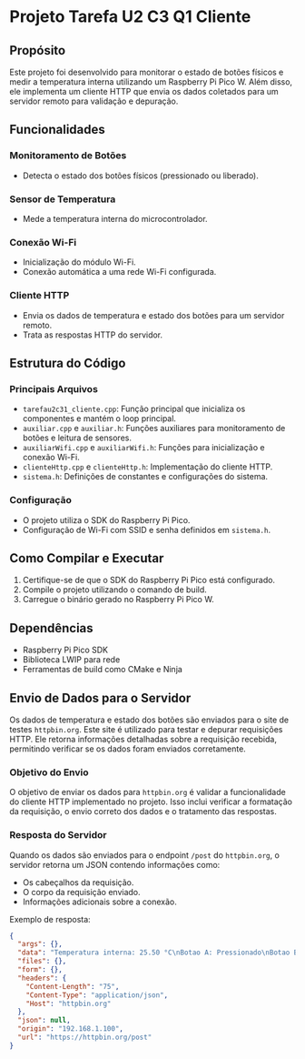 # Projeto Tarefa U2 C3 Q1 Cliente

## Propósito

Este projeto foi desenvolvido para monitorar o estado de botões físicos e medir a temperatura interna utilizando um Raspberry Pi Pico W. Além disso, ele implementa um cliente HTTP que envia os dados coletados para um servidor remoto para validação e depuração.

## Funcionalidades

### Monitoramento de Botões

- Detecta o estado dos botões físicos (pressionado ou liberado).

### Sensor de Temperatura

- Mede a temperatura interna do microcontrolador.

### Conexão Wi-Fi

- Inicialização do módulo Wi-Fi.
- Conexão automática a uma rede Wi-Fi configurada.

### Cliente HTTP

- Envia os dados de temperatura e estado dos botões para um servidor remoto.
- Trata as respostas HTTP do servidor.

## Estrutura do Código

### Principais Arquivos

- `tarefau2c31_cliente.cpp`: Função principal que inicializa os componentes e mantém o loop principal.
- `auxiliar.cpp` e `auxiliar.h`: Funções auxiliares para monitoramento de botões e leitura de sensores.
- `auxiliarWifi.cpp` e `auxiliarWifi.h`: Funções para inicialização e conexão Wi-Fi.
- `clienteHttp.cpp` e `clienteHttp.h`: Implementação do cliente HTTP.
- `sistema.h`: Definições de constantes e configurações do sistema.

### Configuração

- O projeto utiliza o SDK do Raspberry Pi Pico.
- Configuração de Wi-Fi com SSID e senha definidos em `sistema.h`.

## Como Compilar e Executar

1. Certifique-se de que o SDK do Raspberry Pi Pico está configurado.
2. Compile o projeto utilizando o comando de build.
3. Carregue o binário gerado no Raspberry Pi Pico W.

## Dependências

- Raspberry Pi Pico SDK
- Biblioteca LWIP para rede
- Ferramentas de build como CMake e Ninja

## Envio de Dados para o Servidor

Os dados de temperatura e estado dos botões são enviados para o site de testes `httpbin.org`. Este site é utilizado para testar e depurar requisições HTTP. Ele retorna informações detalhadas sobre a requisição recebida, permitindo verificar se os dados foram enviados corretamente.

### Objetivo do Envio

O objetivo de enviar os dados para `httpbin.org` é validar a funcionalidade do cliente HTTP implementado no projeto. Isso inclui verificar a formatação da requisição, o envio correto dos dados e o tratamento das respostas.

### Resposta do Servidor

Quando os dados são enviados para o endpoint `/post` do `httpbin.org`, o servidor retorna um JSON contendo informações como:
- Os cabeçalhos da requisição.
- O corpo da requisição enviado.
- Informações adicionais sobre a conexão.

Exemplo de resposta:
```json
{
  "args": {},
  "data": "Temperatura interna: 25.50 °C\nBotao A: Pressionado\nBotao B: Liberado\n",
  "files": {},
  "form": {},
  "headers": {
    "Content-Length": "75",
    "Content-Type": "application/json",
    "Host": "httpbin.org"
  },
  "json": null,
  "origin": "192.168.1.100",
  "url": "https://httpbin.org/post"
}
```
